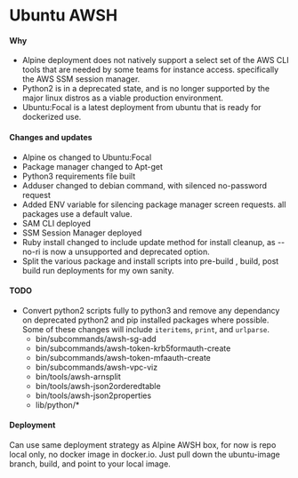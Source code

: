 # Ubuntu AWSH

#### Why
- Alpine deployment does not natively support a select set of the AWS CLI tools that are needed by some teams for instance access. specifically the AWS SSM session manager.
- Python2 is in a deprecated state, and is no longer supported by the major linux distros as a viable production environment.
- Ubuntu:Focal is a latest deployment from ubuntu that is ready for dockerized use.

#### Changes and updates

- Alpine os changed to Ubuntu:Focal
- Package manager changed to Apt-get
- Python3 requirements file built
- Adduser changed to debian command, with silenced no-password request
- Added ENV variable for silencing package manager screen requests. all packages use a default value.
- SAM CLI deployed
- SSM Session Manager deployed
- Ruby install changed to include update method for install cleanup, as --no-ri is now a unsupported and deprecated option.
- Split the various package and install scripts into pre-build , build, post build run deployments for my own sanity.


#### TODO
- Convert python2 scripts fully to python3 and remove any dependancy on deprecated python2 and pip installed packages where possible. Some of these changes will include `iteritems`, `print`, and `urlparse`.
	* bin/subcommands/awsh-sg-add
	* bin/subcommands/awsh-token-krb5formauth-create
	* bin/subcommands/awsh-token-mfaauth-create
	* bin/subcommands/awsh-vpc-viz
	* bin/tools/awsh-arnsplit
	* bin/tools/awsh-json2orderedtable
	* bin/tools/awsh-json2properties
	* lib/python/*

#### Deployment
Can use same deployment strategy as Alpine AWSH box, for now is repo local only, no docker image in docker.io. Just pull down the ubuntu-image branch, build, and point to your local image.
